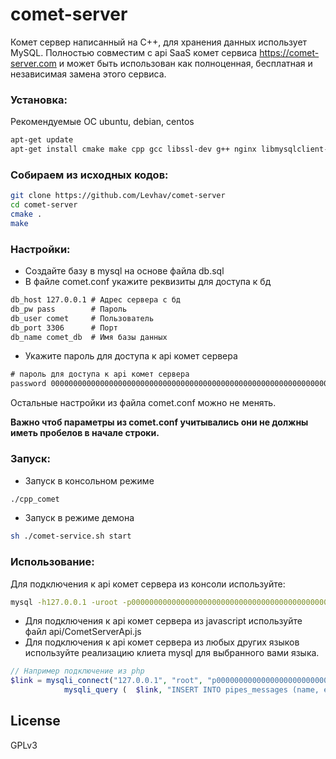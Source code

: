 # comet-server
Комет сервер написанный на C++, для хранения данных использует MySQL. Полностью совместим с api SaaS комет сервиса https://comet-server.com и может быть использован как полноценная, бесплатная и независимая замена этого сервиса.

### Установка:
Рекомендуемые ОС ubuntu, debian, centos
```sh
apt-get update
apt-get install cmake make cpp gcc libssl-dev g++ nginx libmysqlclient-dev mysql-server mysql-client flex mailutils uuid-dev 
```

### Собираем из исходных кодов:
```sh
git clone https://github.com/Levhav/comet-server
cd comet-server
cmake .
make
```

### Настройки: 
  - Создайте базу в mysql на основе файла db.sql
  - В файле comet.conf укажите реквизиты для доступа к бд
```txt
db_host 127.0.0.1 # Адрес сервера с бд
db_pw pass        # Пароль
db_user comet     # Пользователь
db_port 3306      # Порт
db_name comet_db  # Имя базы данных
```
- Укажите пароль для доступа к api комет сервера
```txt
# пароль для доступа к api комет сервера
password 0000000000000000000000000000000000000000000000000000000000000000 
```
Остальные настройки из файла comet.conf можно не менять.

**Важно чтоб параметры из comet.conf учитывались они не должны иметь пробелов в начале строки.**
 
### Запуск: 
- Запуск в консольном режиме
```sh
./cpp_comet
```
- Запуск в режиме демона
```sh
sh ./comet-service.sh start
```
### Использование: 
Для подключения к api комет сервера из консоли используйте:
```sh
mysql -h127.0.0.1 -uroot -p0000000000000000000000000000000000000000000000000000000000000000 -DCometQL_v1 -P3307 --skip-ssl 
```
- Для подключения к api комет сервера из javascript используйте файл api/CometServerApi.js
- Для подключения к api комет сервера из любых других языков используйте реализацию клиета mysql для выбранного вами языка.
```php
// Например подключение из php
$link = mysqli_connect("127.0.0.1", "root", "p0000000000000000000000000000000000000000000000000000000000000000", "CometQL_v1");
            mysqli_query (  $link, "INSERT INTO pipes_messages (name, event, message)VALUES('web_MainPageChat', '', '{ \"text\":\"My text\",\"name\":\"My name\"}' );" );
```

License
----

GPLv3

 
